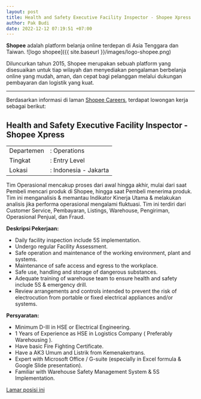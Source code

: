 ```yaml
---
layout: post
title: Health and Safety Executive Facility Inspector - Shopee Xpress
author: Pak Budi
date: 2022-12-12 07:19:51 +07:00
---
```


**Shopee** adalah platform belanja online terdepan di Asia Tenggara dan Taiwan.
![logo shopee]({{ site.baseurl }}/images/logo-shopee.png)

Diluncurkan tahun 2015, Shopee merupakan sebuah platform yang disesuaikan untuk tiap wilayah dan menyediakan pengalaman berbelanja online yang mudah, aman, dan cepat bagi pelanggan melalui dukungan pembayaran dan logistik yang kuat.

---

Berdasarkan informasi di laman [Shopee Careers](https://careers.shopee.co.id/jobs?dept_id=106), terdapat lowongan kerja sebagai berikut:

## Health and Safety Executive Facility Inspector - Shopee Xpress

|   |   |
| --- | --- |
| Departemen | : Operations|
| Tingkat |: Entry Level |
| Lokasi | : Indonesia - Jakarta |

Tim Operasional mencakup proses dari awal hingga akhir, mulai dari saat Pembeli mencari produk di Shopee, hingga saat Pembeli menerima produk. Tim ini menganalisis & memantau Indikator Kinerja Utama & melakukan analisis jika performa operasional mengalami fluktuasi. Tim ini terdiri dari Customer Service, Pembayaran, Listings, Warehouse, Pengiriman, Operasional Penjual, dan Fraud.

**Deskripsi Pekerjaan:**

- Daily facility inspection include 5S implementation.
- Undergo regular Facility Assessment.
- Safe operation and maintenance of the working environment, plant and systems.
- Maintenance of safe access and egress to the workplace.
- Safe use, handling and storage of dangerous substances.
- Adequate training of warehouse team to ensure health and safety include 5S & emergency drill.
- Review arrangements and controls intended to prevent the risk of electrocution from portable or fixed electrical appliances and/or systems.

**Persyaratan:**

- Minimum D-III in HSE or Electrical Engineering.
- 1 Years of Experience as HSE in Logistics Company ( Preferably Warehousing ).
- Have basic Fire Fighting Certificate.
- Have a AK3 Umum and Listrik from Kemenakertrans.
- Expert with Microsoft Office / G-suite (especially in Excel formula & Google Slide presentation).
- Familiar with Warehouse Safety Management System & 5S Implementation.

<div class="apply"><a href="https://careers.shopee.co.id/job-detail/J00204954/1?channel=10001">Lamar posisi ini</a></div>
